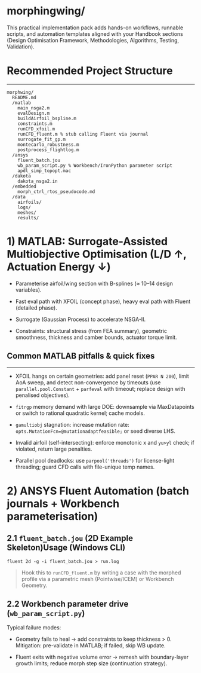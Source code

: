 # morphingwing/
This practical implementation pack adds hands-on workflows, runnable scripts, and automation templates aligned with your Handbook sections (Design Optimisation Framework, Methodologies, Algorithms, Testing, Validation).

# Recommended Project Structure
---
```
morphwing/
  README.md
  /matlab
    main_nsga2.m
    evalDesign.m
    buildAirfoil_bspline.m
    constraints.m
    runCFD_xfoil.m
    runCFD_fluent.m % stub calling Fluent via journal
    surrogate_fit_gp.m
    montecarlo_robustness.m
    postprocess_flightlog.m
  /ansys
    fluent_batch.jou
    wb_param_script.py % Workbench/IronPython parameter script
    apdl_simp_topopt.mac
  /dakota
    dakota_nsga2.in
  /embedded
    morph_ctrl_rtos_pseudocode.md
  /data
    airfoils/
    logs/
    meshes/
    results/
```
# 1) MATLAB: Surrogate-Assisted Multiobjective Optimisation (L/D ↑, Actuation Energy ↓)

  * Parameterise airfoil/wing section with B-splines (≈ 10–14 design variables).

  * Fast eval path with XFOIL (concept phase), heavy eval path with Fluent (detailed phase).
  
  * Surrogate (Gaussian Process) to accelerate NSGA-II.
  
  * Constraints: structural stress (from FEA summary), geometric smoothness, thickness and camber bounds, actuator torque limit.

## Common MATLAB pitfalls & quick fixes
---

* XFOIL hangs on certain geometries: add panel reset (```PPAR N 200```), limit AoA sweep, and detect non-convergence by timeouts (use ```parallel.pool.Constant``` + ```parfeval``` with timeout; replace design with penalised objectives).

* ```fitrgp``` memory demand with large DOE: downsample via MaxDatapoints or switch to rational quadratic kernel; cache models.

* ```gamultiobj``` stagnation: increase mutation rate: ```opts.MutationFcn=@mutationadaptfeasible;``` or seed diverse LHS.

* Invalid airfoil (self-intersecting): enforce monotonic x and ```yu>yl``` check; if violated, return large penalties.

* Parallel pool deadlocks: use ```parpool('threads')``` for license-light threading; guard CFD calls with file-unique temp names.

# 2) ANSYS Fluent Automation (batch journals + Workbench parameterisation)

## 2.1 ```fluent_batch.jou``` (2D Example Skeleton)Usage (Windows CLI)
```fluent 2d -g -i fluent_batch.jou > run.log```

> Hook this to ```runCFD_fluent.m``` by writing a case with the morphed profile via a parametric mesh (Pointwise/ICEM) or Workbench Geometry.

## 2.2 Workbench parameter drive (```wb_param_script.py```)
Typical failure modes:

  * Geometry fails to heal → add constraints to keep thickness > 0. Mitigation: pre-validate in MATLAB; if failed, skip WB update.

  * Fluent exits with negative volume error → remesh with boundary-layer growth limits; reduce morph step size (continuation strategy).
